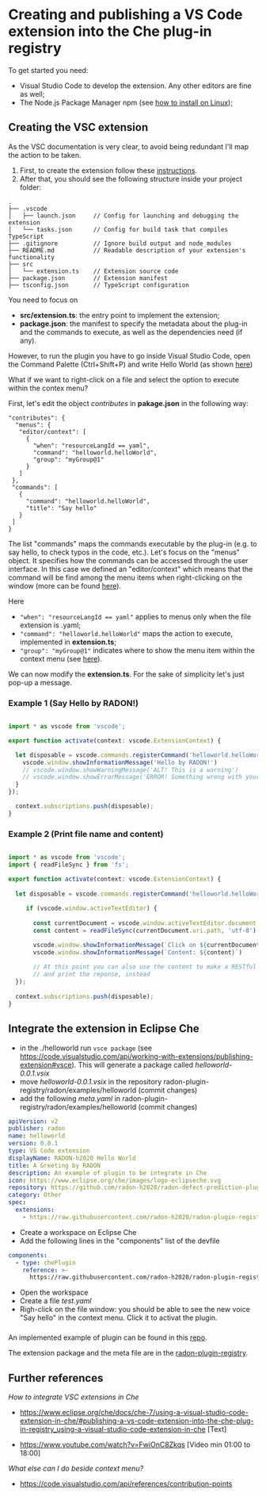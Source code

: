# Creating and publishing a VS Code extension into the Che plug-in registry

To get started you need:

* Visual Studio Code to develop the extension. Any other editors are fine as well;
* The Node.js Package Manager npm (see [how to install on Linux](https://linuxize.com/post/how-to-install-node-js-on-ubuntu-18.04/));

## Creating the VSC extension

As the VSC documentation is very clear, to avoid being redundant I'll map the action to be taken.

1. First, to create the extension follow these [instructions](https://code.visualstudio.com/api/get-started/your-first-extension). 
2. After that, you should see the following structure inside your project folder:

```
.
├── .vscode
│   ├── launch.json     // Config for launching and debugging the extension
│   └── tasks.json      // Config for build task that compiles TypeScript
├── .gitignore          // Ignore build output and node_modules
├── README.md           // Readable description of your extension's functionality
├── src
│   └── extension.ts    // Extension source code
├── package.json        // Extension manifest
├── tsconfig.json       // TypeScript configuration
```

You need to focus on

* **src/extension.ts**: the entry point to implement the extension;
* **package.json**: the manifest to specify the metadata about the plug-in and the commands to execute, as well as the dependencies need (if any).

However, to run the plugin you have to go inside Visual Studio Code, open the Command Palette (Ctrl+Shift+P) and write Hello World (as shown [here](https://code.visualstudio.com/api/get-started/your-first-extension#developing-the-extension))

What if we want to right-click on a file and select the option to execute within the contex menu?

First, let's edit the object *contributes* in **pakage.json** in the following way:

```
"contributes": {
  "menus": {
   "editor/context": [
     {
       "when": "resourceLangId == yaml",
       "command": "helloworld.helloWorld",
       "group": "myGroup@1"
     }
   ]
 },
 "commands": [
   {
     "command": "helloworld.helloWorld",
     "title": "Say hello"
   }
 ]
}
```

The list "commands" maps the commands executable by the plug-in (e.g. to say hello, to check typos in the code, etc.).
Let's focus on the "menus" object.
It specifies how the commands can be accessed through the user interface.
In this case we defined an "editor/context" which means that the command will be find among the menu items when right-clicking on the window (more can be found [here](https://code.visualstudio.com/api/references/contribution-points#contributes.menus)).

Here

* ```"when": "resourceLangId == yaml"``` applies to menus only when the file extension is .yaml;
* ```"command": "helloworld.helloWorld"``` maps the action to execute, implemented in **extension.ts**; 
* ```"group": "myGroup@1"``` indicates where to show the menu item within the context menu (see [here](https://code.visualstudio.com/api/references/contribution-points#Sorting-of-groups)).

We can now modify the **extension.ts**. For the sake of simplicity let's just pop-up a message.


### Example 1 (Say Hello by RADON!)

```typescript

import * as vscode from 'vscode';

export function activate(context: vscode.ExtensionContext) {

  let disposable = vscode.commands.registerCommand('helloworld.helloWorld', () => {
    vscode.window.showInformationMessage('Hello by RADON!')
    // vscode.window.showWarningMessage('ALT! This is a warning')
    // vscode.window.showErrorMessage('ERROR! Something wrong with your code?')
  }
});

  context.subscriptions.push(disposable);
}

```


### Example 2 (Print file name and content)

```typescript

import * as vscode from 'vscode';
import { readFileSync } from 'fs';

export function activate(context: vscode.ExtensionContext) {
  
  let disposable = vscode.commands.registerCommand('helloworld.helloWorld', () => {
  
     if (vscode.window.activeTextEditor) {
  
       const currentDocument = vscode.window.activeTextEditor.document
       const content = readFileSync(currentDocument.uri.path, 'utf-8')

       vscode.window.showInformationMessage(`Click on ${currentDocument.uri.path}`)
       vscode.window.showInformationMessage(`Content: ${content}`)
       
       // At this point you can also use the content to make a RESTful call
       // and print the reponse, instead
  });
  
  context.subscriptions.push(disposable);
}

```


## Integrate the extension in Eclipse Che

* in the ./helloworld run ```vsce package``` (see https://code.visualstudio.com/api/working-with-extensions/publishing-extension#vsce). This will generate a package called *helloworld-0.0.1.vsix*
* move *helloworld-0.0.1.vsix* in the repository radon-plugin-registry/radon/examples/helloworld (commit changes)
* add the following *meta.yaml* in radon-plugin-registry/radon/examples/helloworld (commit changes)

```yaml
apiVersion: v2
publisher: radon
name: helloworld
version: 0.0.1
type: VS Code extension
displayName: RADON-h2020 Hello World
title: A Greeting by RADON
description: An example of plugin to be integrate in Che
icon: https://www.eclipse.org/che/images/logo-eclipseche.svg
repository: https://github.com/radon-h2020/radon-defect-prediction-plugin
category: Other
spec:
  extensions:
    - https://raw.githubusercontent.com/radon-h2020/radon-plugin-registry/master/radon/examples/helloworld/helloworld-0.0.1.vsix

```

* Create a workspace on Eclipse Che
* Add the following lines in the "components" list of the devfile

```yaml
components:
  - type: chePlugin
    reference: >-
      https://raw.githubusercontent.com/radon-h2020/radon-plugin-registry/master/radon/examples/helloworld/meta.yaml
```

* Open the workspace
* Create a file *test.yaml*
* Righ-click on the file window: you should be able to see the new voice "Say hello" in the context menu. Click it to activat the plugin. 
###


An implemented example of plugin can be found in this [repo](https://github.com/radon-h2020/demo-radon-plugins/tree/master/che/plugins/helloworld).

The extension package and the meta file are in the [radon-plugin-registry](https://github.com/radon-h2020/radon-plugin-registry/tree/master/radon/examples/helloworld).


## Further references

*How to integrate VSC extensions in Che*

* https://www.eclipse.org/che/docs/che-7/using-a-visual-studio-code-extension-in-che/#publishing-a-vs-code-extension-into-the-che-plug-in-registry_using-a-visual-studio-code-extension-in-che [Text]

* https://www.youtube.com/watch?v=FwiOnC8Zkqs [Video min 01:00 to 18:00]

*What else can I do beside context menu?*

* https://code.visualstudio.com/api/references/contribution-points
